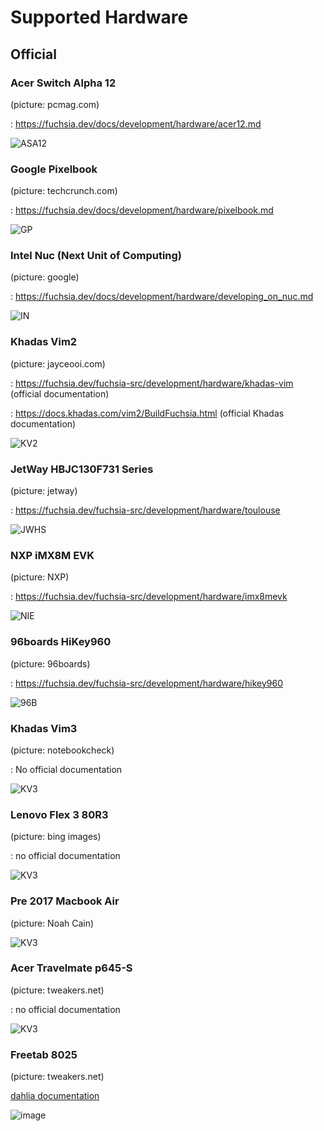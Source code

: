 # Supported Hardware

## Official 

### Acer Switch Alpha 12

(picture: pcmag.com)

: https://fuchsia.dev/docs/development/hardware/acer12.md

![ASA12](https://github.com/dahlia-os/Icons/blob/master/Computers/432005-acer-switch-alpha-12.jpg)

### Google Pixelbook

(picture: techcrunch.com)

: https://fuchsia.dev/docs/development/hardware/pixelbook.md

![GP](https://github.com/dahlia-os/Icons/blob/master/Computers/dscf2979.jpg)

### Intel Nuc (Next Unit of Computing)

(picture: google)

: https://fuchsia.dev/docs/development/hardware/developing_on_nuc.md

![IN](https://github.com/dahlia-os/Icons/blob/master/Computers/nuc_fuchsia.jpg)

### Khadas Vim2

(picture: jayceooi.com)

: https://fuchsia.dev/fuchsia-src/development/hardware/khadas-vim (official documentation)

: https://docs.khadas.com/vim2/BuildFuchsia.html (official Khadas documentation)

![KV2](https://github.com/dahlia-os/Icons/blob/master/Computers/Khadas-VIM2-Max-Full_04.jpg)

### JetWay HBJC130F731 Series

(picture: jetway)

: https://fuchsia.dev/fuchsia-src/development/hardware/toulouse

![JWHS](https://github.com/dahlia-os/Icons/blob/master/Computers/5otdnzvgyet21.png)

### NXP iMX8M EVK

(picture: NXP)

: https://fuchsia.dev/fuchsia-src/development/hardware/imx8mevk

![NIE](https://github.com/dahlia-os/Icons/blob/master/Computers/imx8m.jpeg)

### 96boards HiKey960 

(picture: 96boards)

: https://fuchsia.dev/fuchsia-src/development/hardware/hikey960

![96B](https://github.com/dahlia-os/Icons/blob/master/Computers/hikey-960-SD-front.jpg)


### Khadas Vim3

(picture: notebookcheck)

: No official documentation

![KV3](https://github.com/dahlia-os/Icons/blob/master/Computers/Khadas_VIM3_Amlogic_A311D_SBC.jpg)


### Lenovo Flex 3 80R3

(picture: bing images)

: no official documentation

![KV3](https://i5.walmartimages.com/asr/3343fa97-323b-4ae7-b4f0-8bd342a2605d_1.fac84687a325c3dc5a219034cc83046a.jpeg)
### Pre 2017 Macbook Air

(picture: Noah Cain)

![KV3](https://lh3.googleusercontent.com/rUYxZ1b1GdSVJOc7dPZDnpzvG6a5gpu4ngNUy4zsLEIOcj4ThDr_X5ITF3X6XvJTtHutXb5M2S98pxSlPrvGkezRXdlqfNxDGZ7UOflqemV5n5ZFtlh3p-ce3tPbPMNYGKMr2HqUn_H5la820D7AvPT1qgU9czZrf4BjVWnTt8L68Nf5oihHDnQ0E1w3OkbQO6dPw_3IpvTwcyWTCGecJlssZ2sh-_yTfNfbG6RCM04P-6NxsVpxB9m-GZjizncwt14qwE6MKxkbpEzDcQL7R8Dt7TEES_l3CVgCE-Orkp4sYI11MouM4yLO20j38tHavl0dqmMR510JSG8qvhuZMtCXJ1SfrZEJ7DS3XxxMV_Z4TJboeqWsW5sB-hGuOWbCy1BZlBxGOlIQLB9KIWOSWoEZbrccu-lz-l4qFldpF8kjeQ9UGwSED9P2yTiZggTdsVn15KPiwD6xyvmLbHeo9gIKbpBVKUe-CTb-TxBAKjaYiaLargbdw93B6P68zR_DmQKCnKdAC5nH6kltZ9okgkjScWcLA5j-hLXTNOz42Fj-PTzYhbyRnVXWdojNNrwvnlHSQAVnK1gv6wN9Npr5RwSvQHhVy0R0zj7Emlg9D_wZ2Y9kjiqxByPMqfDl5RP2aPq8b7Unkp1qviJC7SabSzV3zp1QeV18o_bO46t_ZSLj7-sHd5RBOFDbkPnRcw=w979-h734-no)


### Acer Travelmate p645-S 

(picture: tweakers.net)

: no official documentation

![KV3](https://tweakers.net/i/gdQpggHIWy3g0qNuURu8Q9Jmq0o=/fit-in/x800/filters:strip_icc()/i/2000817821.jpeg?f=imagegallery)


### Freetab 8025

(picture: tweakers.net)

[dahlia documentation](https://github.com/dahlia-os/documentation/tree/master/assets/hardware/Freetab/8000-series/8025)

![image](https://tweakers.net/i/cTVCQuSer65jSGjHEb020zeLAxc=/i/2000576488.jpeg)
